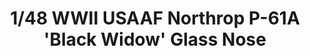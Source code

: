 ---
layout: product
title: "1/48 WWII USAAF Northrop P-61A 'Black Widow' Glass Nose"
price: "8000" 
desc: "Maketa"
img_path: "/assets/img/GWH04806.jpg"
brand: "N/A"
available: false
special_offer: false
new: false
soon: false
cat: "010000"
subcat: "010900"
subsubcat: "0N/A"
sifra: "GWH04806"
---
